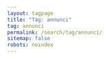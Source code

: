 ```yaml
---
layout: tagpage
title: "Tag: annunci"
tag: annunci
permalink: /search/tag/annunci/
sitemap: false
robots: noindex
---
```

